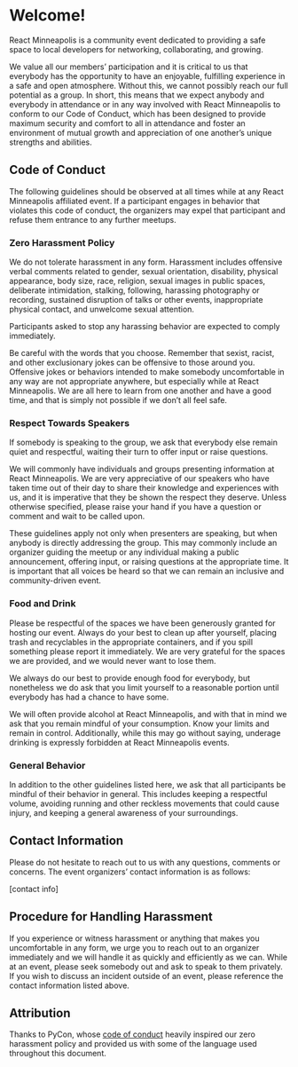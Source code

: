 # Welcome!

React Minneapolis is a community event dedicated to providing a safe space to local developers for networking, collaborating, and growing.

We value all our members’ participation and it is critical to us that everybody has the opportunity to have an enjoyable, fulfilling experience in a safe and open atmosphere. Without this, we cannot possibly reach our full potential as a group. In short, this means that we expect anybody and everybody in attendance or in any way involved with React Minneapolis to conform to our Code of Conduct, which has been designed to provide maximum security and comfort to all in attendance and foster an environment of mutual growth and appreciation of one another’s unique strengths and abilities.

## Code of Conduct

The following guidelines should be observed at all times while at any React Minneapolis affiliated event. If a participant engages in behavior that violates this code of conduct, the organizers may expel that participant and refuse them entrance to any further meetups.

### Zero Harassment Policy

We do not tolerate harassment in any form. Harassment includes offensive verbal comments related to gender, sexual orientation, disability, physical appearance, body size, race, religion, sexual images in public spaces, deliberate intimidation, stalking, following, harassing photography or recording, sustained disruption of talks or other events, inappropriate physical contact, and unwelcome sexual attention.

Participants asked to stop any harassing behavior are expected to comply immediately.

Be careful with the words that you choose. Remember that sexist, racist, and other exclusionary jokes can be offensive to those around you. Offensive jokes or behaviors intended to make somebody uncomfortable in any way are not appropriate anywhere, but especially while at React Minneapolis. We are all here to learn from one another and have a good time, and that is simply not possible if we don’t all feel safe.

### Respect Towards Speakers

If somebody is speaking to the group, we ask that everybody else remain quiet and respectful, waiting their turn to offer input or raise questions.

We will commonly have individuals and groups presenting information at React Minneapolis. We are very appreciative of our speakers who have taken time out of their day to share their knowledge and experiences with us, and it is imperative that they be shown the respect they deserve. Unless otherwise specified, please raise your hand if you have a question or comment and wait to be called upon.

These guidelines apply not only when presenters are speaking, but when anybody is directly addressing the group. This may commonly include an organizer guiding the meetup or any individual making a public announcement, offering input, or raising questions at the appropriate time. It is important that all voices be heard so that we can remain an inclusive and community-driven event.

### Food and Drink

Please be respectful of the spaces we have been generously granted for hosting our event. Always do your best to clean up after yourself, placing trash and recyclables in the appropriate containers, and if you spill something please report it immediately. We are very grateful for the spaces we are provided, and we would never want to lose them.

We always do our best to provide enough food for everybody, but nonetheless we do ask that you limit yourself to a reasonable portion until everybody has had a chance to have some.

We will often provide alcohol at React Minneapolis, and with that in mind we ask that you remain mindful of your consumption. Know your limits and remain in control. Additionally, while this may go without saying, underage drinking is expressly forbidden at React Minneapolis events.

### General Behavior

In addition to the other guidelines listed here, we ask that all participants be mindful of their behavior in general. This includes keeping a respectful volume, avoiding running and other reckless movements that could cause injury, and keeping a general awareness of your surroundings.

## Contact Information

Please do not hesitate to reach out to us with any questions, comments or concerns. The event organizers’ contact information is as follows:

[contact info]

## Procedure for Handling Harassment

If you experience or witness harassment or anything that makes you uncomfortable in any form, we urge you to reach out to an organizer immediately and we will handle it as quickly and efficiently as we can. While at an event, please seek somebody out and ask to speak to them privately. If you wish to discuss an incident outside of an event, please reference the contact information listed above.

## Attribution

Thanks to PyCon, whose [code of conduct](https://us.pycon.org/2012/codeofconduct/) heavily inspired our zero harassment policy and provided us with some of the language used throughout this document.